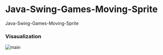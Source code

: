 # Java-Swing-Games-Moving-Sprite
Java-Swing-Games-Moving-Sprite


### Visaualization

![main](https://github.com/AbikoAzh/Java-Swing-Games-Moving-Sprite/assets/165510364/37771c92-6259-47b0-9d8d-772bf1bdae22)


